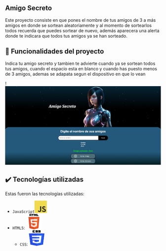 ## Amigo Secreto 
Este proyecto consiste en que pones el nombre de tus amigos de 3 a
más amigos en donde se sortean aleatoriamente y al momento de sortearlos todos recuerda que puedes sortear de nuevo, además aparecera una alerta donde te indicara que todos tus amigos ya se han sorteado.
## 🔨 Funcionalidades del proyecto
Indica tu amigo secreto y tambien te advierte cuando ya se sortean todos tus amigos, cuando el espacio esta en blanco y cuando has puesto menos de 3 amigos, ademas se adapata segun el dispositivo en que lo vean

!<img src="assets/Pagina.jpeg" class="main-image">

## ✔️ Tecnologías utilizadas

Estas fueron las tecnologías utilizadas: 

- `JavaScript`<img src="assets/JavaScript-logo.png" height="40" width="40">
- `HTML5`: <img src="assets/HTML5_logo.png" height="50" width="50">
  - `CSS`: <img src="assets/CSS3_logo.png" height="50" width="50">
